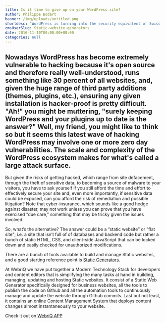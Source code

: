 ```yaml
---
title: Is it time to give up on your WordPress site?
author: Philippe Bodart
banner: /img/uploads/untitled.png
shortdesc: "WordPress is turning into the security equivalent of Swiss cheese, it may be time to stop using WordPress online and start to use technology stack that are far more secure."
cmsUserSlug: Static-website-generators
date: 2016-11-10T00:00:00+08:00
categories: null
---
```


## Nowadays WordPress has become extremely vulnerable to hacking because it's open source and therefore really well-understood, runs something like 30 percent of all websites, and, given the huge range of third party additions (themes, plugins, etc.), ensuring any given installation is hacker-proof is pretty difficult. "Ah!" you might be muttering, "surely keeping WordPress and your plugins up to date is the answer?" Well, my friend, you might like to think so but it seems this latest wave of hacking WordPress may involve one or more zero day vulnerabilities. The scale and complexity of the WordPress ecosystem makes for what's called a large attack surface.

But given the risks of getting hacked, which range from site defacement, through the theft of sensitive data, to becoming a source of malware to your visitors, you have to ask yourself if you still afford the time and effort to effectively secure your site and, even more importantly, if sensitive data could be exposed, can you afford the risk of remediation and possible litigation? Note that cyber-insurance, which sounds like a good hedge against disaster, may not work unless you can prove that you have exercised “due care,” something that may be tricky given the issues involved.

So, what’s the alternative? The answer could be a “static website” or "flat site"; i.e. a site that isn’t full of of databases and backend code but rather a bunch of static HTML, CSS, and client-side JavaScript that can be locked down and easily checked for unauthorized modifications. 

There are a bunch of tools available to build and manage Static websites, and a good starting reference point is [Static Generators](http://staticgen.com).

At WebriQ we have put together a Modern Technology Stack for developers and content editors that is simplifying the many tasks at hand in building, managing, updating and hosting Static websites. It consist of a Static Web Generator specifically designed for business websites, all the tools to publish the code on Github and all the automation tools to continuously manage and update the website through Github commits. 
Last but not least, it contains an online Content Management System that deploys content changes almost instantaneously to your website.

Check it out on [WebriQ APP](http://app.webriq.com)

